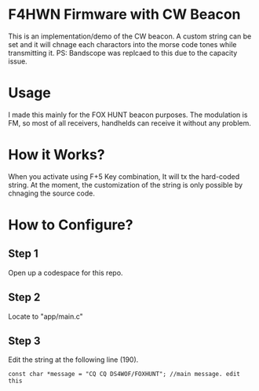 # F4HWN Firmware with CW Beacon
This is an implementation/demo of the CW beacon. A custom string can be set and it will chnage each charactors into the morse code tones while transmitting it.
PS: Bandscope was replcaed to this due to the capacity issue.

# Usage
I made this mainly for the FOX HUNT beacon purposes. The modulation is FM, so most of all receivers, handhelds can receive it without any problem. 

# How it Works?
When you activate using F+5 Key combination, It will tx the hard-coded string. At the moment, the customization of the string is only possible by chnaging the source code.

# How to Configure?
## Step 1
Open up a codespace for this repo.

## Step 2
Locate to "app/main.c"

## Step 3
Edit the string at the following line (190).

    const char *message = "CQ CQ DS4WOF/FOXHUNT"; //main message. edit this 
